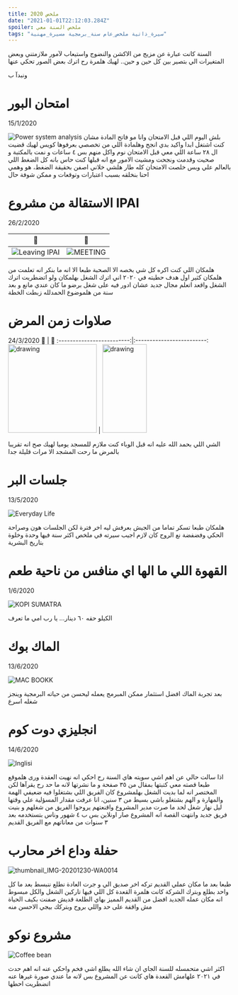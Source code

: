 ```yaml
---
title: ملخص 2020 
date: "2021-01-01T22:12:03.284Z"
spoiler: ملخص السنة معي
tags: "سيرة_ذاتية ملخص_عام سنة_برمجية مسيرة_مهنية"
---
```


السنة كانت عبارة عن مزيج من الاكشن والنضوج واستيعاب لآمور ملازمتني وبعض المتغيرات الي بتصير بين كل حين و حين..
لهيك هلمرة رح اترك بعض الصور تحكي عنها

ونبدآ ب

<h1> امتحان البور</h1>
15/1/2020

![Power system analysis](./highlights/thumbnail_20200117_192715.jpg)
بلش اليوم اللي قبل الامتحان وانا مو فاتح المادة مشان كنت اشتغل ابدا واكيد بدي انجح وهلمادة اللي من تخصصي بعرفوها كويس
لهيك قضيت ال ٢٨ ساعة اللي معي قبل الامتحان نوم واكل منهم بس ٤ ساعات و نمت بالمكتبة و صحيت وقدمت ونجحت ومشيت الامور مع انه قبلها كنت حاس بانه كل الضغط اللي بالعالم علي وبس خلصت الامتحان كله طار هلشي خلاني اصفن بحقيقة الضغط، هو وهمي احنا بنخلقه بسبب اعتبارات وتوقعات و ممكن شوفة حال

<bdi><h1>  الاستقالة من مشروع IPAI </h1></bdi>
26/2/2020

🤖                 |  👻
:-------------------------:|:-------------------------:
![Leaving IPAI](./highlights/IMG-20200219-WA0000.jpg) |  ![MEETING](./highlights/IMG-20191205-WA0010.jpg)

هلمكان اللي كنت اكره كل شي بخصه الا الصحبة طبعا
الا انه ما بنكر انه تعلمت من هلمكان كثير 
 اول هدف حطيته في ٢٠٢٠ اني اترك الشغل بهلمكان ولو اتضطريت اترك الشغل واقعد اتعلم مجال جديد عشان ادور فيه على شغل برضو ما كان عندي مانع و بعد سنة من هلموضوع الحمدلله زبطت الخطة

<h1>صلاوات زمن المرض</h1>
24/3/2020
🤖                         |  👻
:-------------------------:|:-------------------------:
<img src="./highlights/IMG-20200612-WA0000.jpg" alt="drawing" width="200" height="200"/> |  <img src="./highlights/thumbnail_20200619_122638.jpg" alt="drawing" width="100" height="200"/>


الشي اللي بحمد الله عليه انه قبل الوباء كنت ملازم للمسجد يوميا لهيك صح انه تقريبا بالمرض ما رحت المشجد الا مرات قليلة جدا

<h1>جلسات البر</h1>
13/5/2020

![Everyday Life](./highlights/thumbnail_20200919_183256.jpg)

هلمكان طبعا تسكر تماما من الجيش بعرفش ليه اخر فترة لكن الجلسات هون وصراحة الحكي وفضفضة نع الروح كان لازم اجيب سيرته في ملخص اكثر سنة فيها وحدة وخلوة بتاريخ البشرية

<h1>القهوة اللي ما الها اي منافس من ناحية طعم</h1>
1/6/2020

![KOPI SUMATRA](./highlights/thumbnail_20200311_073405.jpg)

الكيلو حقه ٦٠ دينار...
يا رب امي ما تعرف

<h1> الماك بوك</h1>
13/6/2020

![MAC BOOKK](./highlights/thumbnail_20200811_090831.jpg)

بعد تجربة الماك افضل استثمار ممكن المبرمج يعمله ليحسن من حياته البرمجية وينجز شغله اسرع

<h1>انجليزي دوت كوم</h1>
14/6/2020

![Inglisi](./highlights/inglisi.png)

اذا سالت حالي عن اهم اشي سويته هاي السنة رح احكي انه نهيت العقدة ورى هلموقع
طبعا قصته معي كتبتها بمقال من ٣٥ صفحة و ما نشرتها لانه ما حد رح يقرآها
لكن المختصر انه لما بديت الشغل بهلمشروع كان الفريق اللي بشتغلوا فيه ضعيفي الهمة والمهارة و الهم بشتغلو باشي بسيط من ٣ سنين، انا عرفت مقدار المسؤلية علي وقتها ليل نهار شغل لحد ما صرت مدير المشروع واقنعتهم يروحوا الفريق من شغلهم و بنيت فريق جديد وانتهت القصة انه المشروع صار اونلاين بس ب ٤ شهور وناس بتستخدمه بعد ٣ سنوات من معاناتهم مع الفريق القديم


<h1>حفلة وداع اخر محارب</h1>

![thumbnail_IMG-20201230-WA0014](./highlights/thumbnail_IMG-20201230-WA0014.jpg)

طبعا بعد ما مكان عملي القديم تركه اخر صديق الي و جرت العادة نطلع ننبسط بعد ما كل واحد بطلع وبترك الشركة كانت هلمرة القعدة كل اللي فيها تاركين الشغل والكل مبسوط انه مكان عمله الجديد افضل من القديم المميز بهاي الطلعة قديش صفنت بكيف الحياة مش واقفة على حد واللي بروح وبتركك بيجي الاحسن منه

<h1> مشروع نوكو</h1>

![Coffee bean](./highlights/thumbnail_20201231_091310.jpg)

اكثر اشي متحمسله للسنة الجاي ان شاء الله يطلع اشي فخم واحكي عنه انه اهم حدث في ٢٠٢١
علهامش القعدة هاي كانت عن المشروع بس لانه ما عندي صورة غيرها عنه اتضطريت احطها

